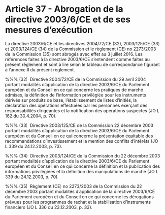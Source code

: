 # Article 37 - Abrogation de la directive 2003/6/CE et de ses mesures d’exécution


La directive 2003/6/CE et les directives 2004/72/CE (32), 2003/125/CE (33) et 2003/124/CE (34) de la Commission et le règlement (CE) no 2273/2003 de la Commission (35) sont abrogés avec effet au 3 juillet 2016. Les références faites à la directive 2003/6/CE s’entendent comme faites au présent règlement et sont à lire selon le tableau de correspondance figurant à l’annexe II du présent règlement.

%%% (32)  Directive 2004/72/CE de la Commission du 29 avril 2004 portant modalités d’application de la directive 2003/6/CE du Parlement européen et du Conseil en ce qui concerne les pratiques de marché admises, la définition de l’information privilégiée pour les instruments dérivés sur produits de base, l’établissement de listes d’initiés, la déclaration des opérations effectuées par les personnes exerçant des responsabilités dirigeantes et la notification des opérations suspectes (JO L 162 du 30.4.2004, p. 70).

%%% (33)  Directive 2003/125/CE de la Commission 22 décembre 2003 portant modalités d’application de la directive 2003/6/CE du Parlement européen et du Conseil en ce qui concerne la présentation équitable des recommandations d’investissement et la mention des conflits d’intérêts (JO L 339 du 24.12.2003, p. 73).

%%% (34)  Directive 2003/124/CE de la Commission du 22 décembre 2003 portant modalités d’application de la directive 2003/6/CE du Parlement européen et du Conseil en ce qui concerne la définition et la publication des informations privilégiées et la définition des manipulations de marché (JO L 339 du 24.12.2003, p. 70).

%%% (35)  Règlement (CE) no 2273/2003 de la Commission du 22 décembre 2003 portant modalités d’application de la directive 2003/6/CE du Parlement européen et du Conseil en ce qui concerne les dérogations prévues pour les programmes de rachat et la stabilisation d’instruments financiers (JO L 336 du 23.12.2003, p. 33).
